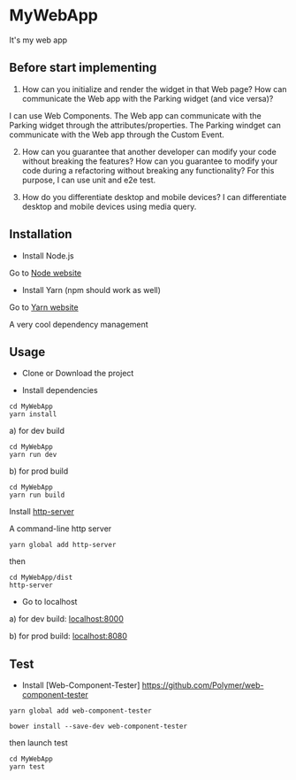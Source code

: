 # MyWebApp
It's my web app

## Before start implementing

1) How can you initialize and render the widget in that Web page? How can communicate
the Web app with the Parking widget (and vice versa)?

I can use Web Components. 
The Web app can communicate with the Parking widget through the attributes/properties.
The Parking windget can communicate with the Web app through the Custom Event.

2) How can you guarantee that another developer can modify your code without breaking
the features? How can you guarantee to modify your code during a refactoring without
breaking any functionality?
For this purpose, I can use unit and e2e test.

3) How do you differentiate desktop and mobile devices?
I can differentiate desktop and mobile devices using media query.

## Installation
- Install Node.js

Go to [Node website](https://nodejs.org/en/)

- Install Yarn
(npm should work as well)

Go to [Yarn website](https://yarnpkg.com/en/docs/install#mac-tab)

A very cool dependency management

## Usage
- Clone or Download the project

- Install dependencies
```
cd MyWebApp
yarn install
```

a) for dev build
```
cd MyWebApp
yarn run dev
```

b) for prod build

```
cd MyWebApp
yarn run build 
```

Install [http-server](https://github.com/indexzero/http-server)

A command-line http server
```
yarn global add http-server
```
then 

```
cd MyWebApp/dist
http-server
```

- Go to localhost

a) for dev build: [localhost:8000](http://localhost:8000/)

b) for prod build: [localhost:8080](http://localhost:8080/)

## Test
- Install [Web-Component-Tester] https://github.com/Polymer/web-component-tester

```
yarn global add web-component-tester

bower install --save-dev web-component-tester
```
then launch test

```
cd MyWebApp
yarn test
```
